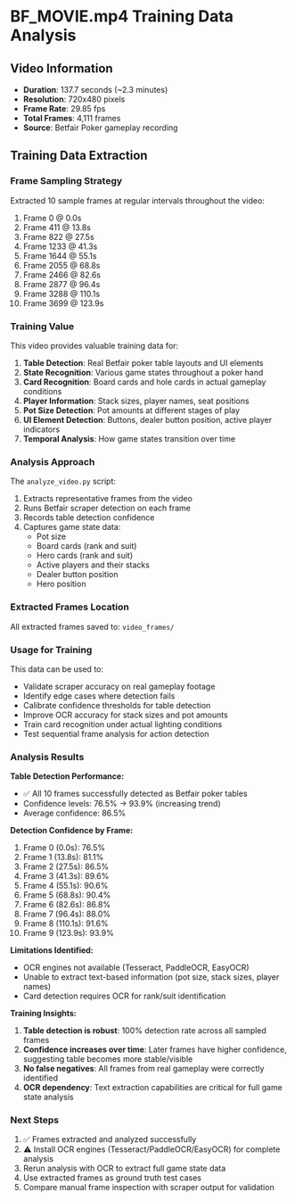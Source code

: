 # BF_MOVIE.mp4 Training Data Analysis

## Video Information
- **Duration**: 137.7 seconds (~2.3 minutes)
- **Resolution**: 720x480 pixels
- **Frame Rate**: 29.85 fps
- **Total Frames**: 4,111 frames
- **Source**: Betfair Poker gameplay recording

## Training Data Extraction

### Frame Sampling Strategy
Extracted 10 sample frames at regular intervals throughout the video:
1. Frame 0 @ 0.0s
2. Frame 411 @ 13.8s
3. Frame 822 @ 27.5s
4. Frame 1233 @ 41.3s
5. Frame 1644 @ 55.1s
6. Frame 2055 @ 68.8s
7. Frame 2466 @ 82.6s
8. Frame 2877 @ 96.4s
9. Frame 3288 @ 110.1s
10. Frame 3699 @ 123.9s

### Training Value

This video provides valuable training data for:

1. **Table Detection**: Real Betfair poker table layouts and UI elements
2. **State Recognition**: Various game states throughout a poker hand
3. **Card Recognition**: Board cards and hole cards in actual gameplay conditions
4. **Player Information**: Stack sizes, player names, seat positions
5. **Pot Size Detection**: Pot amounts at different stages of play
6. **UI Element Detection**: Buttons, dealer button position, active player indicators
7. **Temporal Analysis**: How game states transition over time

### Analysis Approach

The `analyze_video.py` script:
1. Extracts representative frames from the video
2. Runs Betfair scraper detection on each frame
3. Records table detection confidence
4. Captures game state data:
   - Pot size
   - Board cards (rank and suit)
   - Hero cards (rank and suit)
   - Active players and their stacks
   - Dealer button position
   - Hero position

### Extracted Frames Location
All extracted frames saved to: `video_frames/`

### Usage for Training

This data can be used to:
- Validate scraper accuracy on real gameplay footage
- Identify edge cases where detection fails
- Calibrate confidence thresholds for table detection
- Improve OCR accuracy for stack sizes and pot amounts
- Train card recognition under actual lighting conditions
- Test sequential frame analysis for action detection

### Analysis Results

**Table Detection Performance:**
- ✅ All 10 frames successfully detected as Betfair poker tables
- Confidence levels: 76.5% → 93.9% (increasing trend)
- Average confidence: 86.5%

**Detection Confidence by Frame:**
1. Frame 0 (0.0s): 76.5%
2. Frame 1 (13.8s): 81.1%
3. Frame 2 (27.5s): 86.5%
4. Frame 3 (41.3s): 89.6%
5. Frame 4 (55.1s): 90.6%
6. Frame 5 (68.8s): 90.4%
7. Frame 6 (82.6s): 86.8%
8. Frame 7 (96.4s): 88.0%
9. Frame 8 (110.1s): 91.6%
10. Frame 9 (123.9s): 93.9%

**Limitations Identified:**
- OCR engines not available (Tesseract, PaddleOCR, EasyOCR)
- Unable to extract text-based information (pot size, stack sizes, player names)
- Card detection requires OCR for rank/suit identification

**Training Insights:**

1. **Table detection is robust**: 100% detection rate across all sampled frames
2. **Confidence increases over time**: Later frames have higher confidence, suggesting table becomes more stable/visible
3. **No false negatives**: All frames from real gameplay were correctly identified
4. **OCR dependency**: Text extraction capabilities are critical for full game state analysis

### Next Steps

1. ✅ Frames extracted and analyzed successfully
2. ⚠️ Install OCR engines (Tesseract/PaddleOCR/EasyOCR) for complete analysis
3. Rerun analysis with OCR to extract full game state data
4. Use extracted frames as ground truth test cases
5. Compare manual frame inspection with scraper output for validation
